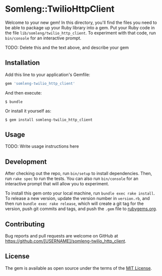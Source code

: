 # Somleng::TwilioHttpClient

Welcome to your new gem! In this directory, you'll find the files you need to be able to package up your Ruby library into a gem. Put your Ruby code in the file `lib/somleng/twilio_http_client`. To experiment with that code, run `bin/console` for an interactive prompt.

TODO: Delete this and the text above, and describe your gem

## Installation

Add this line to your application's Gemfile:

```ruby
gem 'somleng-twilio_http_client'
```

And then execute:

    $ bundle

Or install it yourself as:

    $ gem install somleng-twilio_http_client

## Usage

TODO: Write usage instructions here

## Development

After checking out the repo, run `bin/setup` to install dependencies. Then, run `rake spec` to run the tests. You can also run `bin/console` for an interactive prompt that will allow you to experiment.

To install this gem onto your local machine, run `bundle exec rake install`. To release a new version, update the version number in `version.rb`, and then run `bundle exec rake release`, which will create a git tag for the version, push git commits and tags, and push the `.gem` file to [rubygems.org](https://rubygems.org).

## Contributing

Bug reports and pull requests are welcome on GitHub at https://github.com/[USERNAME]/somleng-twilio_http_client.

## License

The gem is available as open source under the terms of the [MIT License](http://opensource.org/licenses/MIT).
